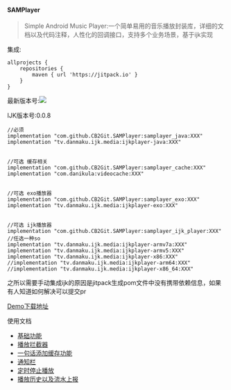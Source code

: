 ####  SAMPlayer

> Simple Android Music Player:一个简单易用的音乐播放封装库，详细的文档以及代码注释，人性化的回调接口，支持多个业务场景，基于ijk实现



集成:

```
allprojects {
    repositories {
    	maven { url 'https://jitpack.io' }
    }
}
```

最新版本号:[![](https://jitpack.io/v/CB2Git/SAMPlayer.svg)](https://jitpack.io/#CB2Git/SAMPlayer)

IJK版本号:0.0.8

```
//必须
implementation "com.github.CB2Git.SAMPlayer:samplayer_java:XXX"
implementation "tv.danmaku.ijk.media:ijkplayer-java:XXX"


//可选 缓存相关
implementation "com.github.CB2Git.SAMPlayer:samplayer_cache:XXX"
implementation "com.danikula:videocache:XXX"


//可选 exo播放器
implementation "com.github.CB2Git.SAMPlayer:samplayer_exo:XXX"
implementation "tv.danmaku.ijk.media:ijkplayer-exo:XXX"


//可选 ijk播放器
implementation "com.github.CB2Git.SAMPlayer:samplayer_ijk_player:XXX"
//任选一种so
implementation "tv.danmaku.ijk.media:ijkplayer-armv7a:XXX"
implementation "tv.danmaku.ijk.media:ijkplayer-armv5:XXX"
implementation "tv.danmaku.ijk.media:ijkplayer-x86:XXX"
//implementation "tv.danmaku.ijk.media:ijkplayer-arm64:XXX"
//implementation "tv.danmaku.ijk.media:ijkplayer-x86_64:XXX"
```



之所以需要手动集成ijk的原因是jitpack生成pom文件中没有携带依赖信息，如果有人知道如何解决可以提交pr

[Demo下载地址](https://github.com/CB2Git/SAMPlayer/releases)

使用文档

+ [基础功能](https://github.com/CB2Git/SAMPlayer/blob/master/md/基础功能.md)
+ [播放拦截器](https://github.com/CB2Git/SAMPlayer/blob/master/md/播放拦截器.md)
+ [一句话添加缓存功能](https://github.com/CB2Git/SAMPlayer/blob/master/md/添加缓存.md)
+ [通知栏](https://github.com/CB2Git/SAMPlayer/blob/master/md/通知栏.md)
+ [定时停止播放](https://github.com/CB2Git/SAMPlayer/blob/master/md/定时停止播放.md)
+ [播放历史以及流水上报](https://github.com/CB2Git/SAMPlayer/blob/master/md/播放历史以及流水上报.md)

